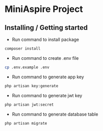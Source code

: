 # MiniAspire Project
<!-- GETTING STARTED -->

## Installing / Getting started

- Run command to install package

```sh
composer install
```
- Run command to create .env file

```sh
cp .env.example .env
```
- Run command to generate app key

```sh
php artisan key:generate
```
- Run command to generate jwt key
```sh
php artisan jwt:secret
```
- Run command to generate database table
```sh
php artisan migrate
```
